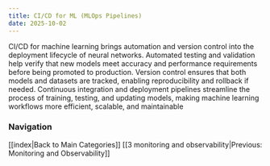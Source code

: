 ```yaml
---
title: CI/CD for ML (MLOps Pipelines)
date: 2025-10-02
---
```


CI/CD for machine learning brings automation and version control into the deployment lifecycle of neural networks. Automated testing and validation help verify that new models meet accuracy and performance requirements before being promoted to production. Version control ensures that both models and datasets are tracked, enabling reproducibility and rollback if needed. Continuous integration and deployment pipelines streamline the process of training, testing, and updating models, making machine learning workflows more efficient, scalable, and maintainable



### Navigation
[[index|Back to Main Categories]]
[[3 monitoring and observability|Previous: Monitoring and Observability]]